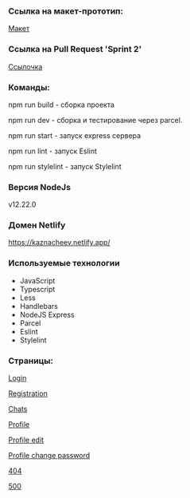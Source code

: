 ### Ссылка на макет-прототип:

[Макет](https://www.figma.com/file/MyioLgjVnXTFAevtJYnb69/Chat_external_link-(Copy)?node-id=1%3A498)

### Ссылка на Pull Request 'Sprint 2'

[Ссылочка](https://github.com/KaznacheevDaniil/middle.messenger.praktikum.yandex/pull/2) 

### Команды:

npm run build - сборка проекта

npm run dev - сборка и тестирование через parcel.

npm run start - запуск express сервера

npm run lint - запуск Eslint

npm run stylelint - запуск Stylelint

### Версия NodeJs

v12.22.0

### Домен Netlify

https://kaznacheev.netlify.app/

### Используемые технологии

- JavaScript
- Typescript
- Less
- Handlebars
- NodeJS Express
- Parcel
- Eslint
- Stylelint

### Страницы:

[Login](https://kaznacheev.netlify.app/)

[Registration](https://kaznacheev.netlify.app/reg)

[Chats](https://kaznacheev.netlify.app/chats)

[Profile](https://kaznacheev.netlify.app/profile)

[Profile edit](https://kaznacheev.netlify.app/profile/egit)

[Profile change password](https://kaznacheev.netlify.app/profile/change-pwd)

[404](https://kaznacheev.netlify.app/404)

[500](https://kaznacheev.netlify.app/500)
